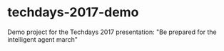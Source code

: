 # techdays-2017-demo
Demo project for the Techdays 2017 presentation: "Be prepared for the intelligent agent march"
